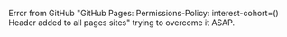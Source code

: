 Error from GitHub "GitHub Pages: Permissions-Policy: interest-cohort=() Header added to all pages sites" trying to overcome it ASAP.
